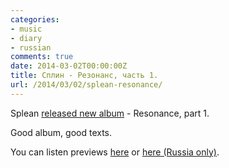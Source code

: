 ```yaml
---
categories:
- music
- diary
- russian
comments: true
date: 2014-03-02T00:00:00Z
title: Сплин - Резонанс, часть 1.
url: /2014/03/02/splean-resonance/
---
```


Splean [released new album][official] - Resonance, part 1.

Good album, good texts.

You can listen previews [here] or [here (Russia only)][ya].

[official]: https://ru.wikipedia.org/wiki/Резонанс._Часть_1
[here]: https://www.youtube.com/watch?v=0oKl481-mWw
[ya]: https://music.yandex.ru/album/7477773?lang=en
